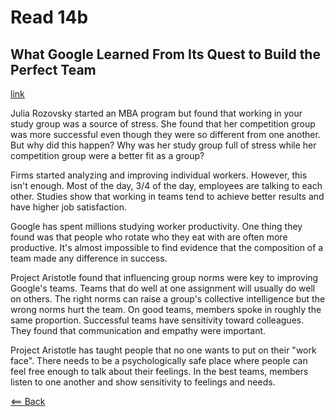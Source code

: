 # Read 14b
## What Google Learned From Its Quest to Build the Perfect Team
[link](https://www.nytimes.com/2016/02/28/magazine/what-google-learned-from-its-quest-to-build-the-perfect-team.html)

Julia Rozovsky started an MBA program but found that working in your study group was a source of stress. She found that her competition group was more successful even though they were so different from one another. But why did this happen? Why was her study group full of stress while her competition group were a better fit as a group?

Firms started analyzing and improving individual workers. However, this isn't enough. Most of the day, 3/4 of the day, employees are talking to each other. Studies show that working in teams tend to achieve better results and have higher job satisfaction.

Google has spent millions studying worker productivity. One thing they found was that people who rotate who they eat with are often more productive. It's almost impossible to find evidence that the composition of a team made any difference in success.

Project Aristotle found that influencing group norms were key to improving Google's teams. Teams that do well at one assignment will usually do well on others. The right norms can raise a group's collective intelligence but the wrong norms hurt the team. On good teams, members spoke in roughly the same proportion. Successful teams have sensitivity toward colleagues. They found that communication and empathy were important.

Project Aristotle has taught people that no one wants to put on their "work face". There needs to be a psychologically safe place where people can feel free enough to talk about their feelings. In the best teams, members listen to one another and show sensitivity to feelings and needs.

[<== Back](https://simoneodegard.github.io/reading-notes/)